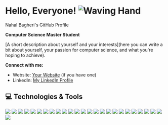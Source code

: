 # Hello, Everyone!  ![Waving Hand](https://images.app.goo.gl/KMnoZfsdZfXH3Aab9)


Nahal Bagheri's GitHub Profile

**Computer Science Master Student**

[A short description about yourself and your interests](here you can write a bit about yourself, your passion for computer science, and what you're hoping to achieve).

**Connect with me:**

* Website: [Your Website](https://www.yourwebsite.com) (if you have one)
* LinkedIn: [My LinkedIn Profile](https://www.linkedin.com/in/nahal-bagheri/)

## 💻 Technologies & Tools

![](https://img.shields.io/badge/Code-Python-blue?style=flat&logo=Python&logoColor=white)
![](https://img.shields.io/badge/Code-R-blue?style=flat&logo=R&logoColor=white)
![](https://img.shields.io/badge/Code-Java-orange?style=flat&logo=Java&logoColor=white)
![](https://img.shields.io/badge/Code-C-blue?style=flat&logo=C&logoColor=white)
![](https://img.shields.io/badge/Code-C++-blue?style=flat&logo=c%2B%2B&logoColor=white)
![](https://img.shields.io/badge/DataStructure-Expert-blue?style=flat)
![](https://img.shields.io/badge/Database-SQL-orange?style=flat&logo=MySQL&logoColor=white)
![](https://img.shields.io/badge/Code-MATLAB-orange?style=flat&logo=Mathworks&logoColor=white)
![](https://img.shields.io/badge/BigData-Hadoop-blue?style=flat&logo=ApacheHadoop&logoColor=white)
![](https://img.shields.io/badge/MachineLearning-Mahout-blue?style=flat)
![](https://img.shields.io/badge/Network-CiscoPacketTracer-brightgreen?style=flat)
![](https://img.shields.io/badge/Network-GNS3-brightgreen?style=flat&logo=GNS3&logoColor=white)
![](https://img.shields.io/badge/Tool-Wireshark-brightgreen?style=flat&logo=Wireshark&logoColor=white)
![](https://img.shields.io/badge/MLLibrary-PyTorch-red?style=flat&logo=PyTorch&logoColor=white)
![](https://img.shields.io/badge/DataAnalysis-Pandas-blue?style=flat&logo=Pandas&logoColor=white)
![](https://img.shields.io/badge/MLLibrary-TensorFlow-orange?style=flat&logo=TensorFlow&logoColor=white)
![](https://img.shields.io/badge/Library-Numpy-blue?style=flat&logo=Numpy&logoColor=white)
![](https://img.shields.io/badge/Library-Matplotlib-blue?style=flat&logo=Matplotlib&logoColor=white)
![](https://img.shields.io/badge/Code-X86Assembly-orange?style=flat)
![](https://img.shields.io/badge/Skill-SolderExperience-blue?style=flat)
![](https://img.shields.io/badge/Skill-ProblemSolving-brightgreen?style=flat)
![](https://img.shields.io/badge/Skill-Research-brightgreen?style=flat)
![](https://img.shields.io/badge/Skill-Communication-brightgreen?style=flat)
![](https://img.shields.io/badge/Tool-JIRA-blue?style=flat&logo=Jira&logoColor=white)
![](https://img.shields.io/badge/Tool-Git-orange?style=flat&logo=Git&logoColor=white)
![](https://img.shields.io/badge/System-OperatingSystems-blue?style=flat)


